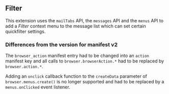 ## Filter

This extension uses the `mailTabs` API, the `messages` API and the `menus` API to add a *Filter* context menu to the message list which can set certain quickfilter settings.

### Differences from the version for manifest v2

The `browser_action` manifest entry had to be changed into an `action` manifest key and all calls to
`browser.browserAction.*` had to be replaced by `browser.action.*`.

Adding an `onclick` callback function to the `createData` parameter of `browser.menus.create()` is no longer
supported and had to be replaced by a `menus.onClicked` event listener.
